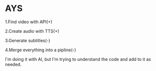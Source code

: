# AYS

1.Find video with API(+)

2.Create audio with TTS(+)

3.Generate subtitles(-)

4.Merge everything into a pipline(-)

I'm doing it with AI, but I'm trying to understand the code and add to it as needed.
